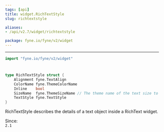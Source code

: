 ```yaml
---
tags: [api]
title: widget.RichTextStyle
slug: richtextstyle

aliases:
- /api/v2.7/widget/richtextstyle

package: fyne.io/fyne/v2/widget
---
```



---
```go
import "fyne.io/fyne/v2/widget"
```

#

###

```go
type RichTextStyle struct {
	Alignment fyne.TextAlign
	ColorName fyne.ThemeColorName
	Inline    bool
	SizeName  fyne.ThemeSizeName // The theme name of the text size to use, if blank will be the standard text size
	TextStyle fyne.TextStyle
}
```

RichTextStyle describes the details of a text object inside a RichText widget.


<div class="since">Since: <code>
2.1</code></div>
